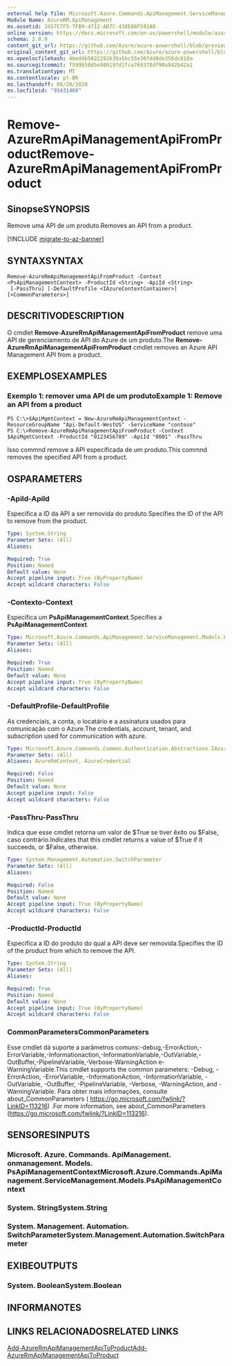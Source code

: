 ```yaml
---
external help file: Microsoft.Azure.Commands.ApiManagement.ServiceManagement.dll-Help.xml
Module Name: AzureRM.ApiManagement
ms.assetid: 2457C7F5-7FB9-4712-AD7C-438E88F591A8
online version: https://docs.microsoft.com/en-us/powershell/module/azurerm.apimanagement/remove-azurermapimanagementapifromproduct
schema: 2.0.0
content_git_url: https://github.com/Azure/azure-powershell/blob/preview/src/ResourceManager/ApiManagement/Commands.ApiManagement/help/Remove-AzureRmApiManagementApiFromProduct.md
original_content_git_url: https://github.com/Azure/azure-powershell/blob/preview/src/ResourceManager/ApiManagement/Commands.ApiManagement/help/Remove-AzureRmApiManagementApiFromProduct.md
ms.openlocfilehash: 4bed4b5022292639a5bc55e30fdd8de356dc818a
ms.sourcegitcommit: f599b50d5e980197d1fca769378df90a842b42a1
ms.translationtype: MT
ms.contentlocale: pt-BR
ms.lasthandoff: 08/20/2020
ms.locfileid: "93431460"
---
```

# <span data-ttu-id="1680a-101">Remove-AzureRmApiManagementApiFromProduct</span><span class="sxs-lookup"><span data-stu-id="1680a-101">Remove-AzureRmApiManagementApiFromProduct</span></span>

## <span data-ttu-id="1680a-102">Sinopse</span><span class="sxs-lookup"><span data-stu-id="1680a-102">SYNOPSIS</span></span>
<span data-ttu-id="1680a-103">Remove uma API de um produto.</span><span class="sxs-lookup"><span data-stu-id="1680a-103">Removes an API from a product.</span></span>

[!INCLUDE [migrate-to-az-banner](../../includes/migrate-to-az-banner.md)]

## <span data-ttu-id="1680a-104">SYNTAX</span><span class="sxs-lookup"><span data-stu-id="1680a-104">SYNTAX</span></span>

```
Remove-AzureRmApiManagementApiFromProduct -Context <PsApiManagementContext> -ProductId <String> -ApiId <String>
 [-PassThru] [-DefaultProfile <IAzureContextContainer>] [<CommonParameters>]
```

## <span data-ttu-id="1680a-105">DESCRITIVO</span><span class="sxs-lookup"><span data-stu-id="1680a-105">DESCRIPTION</span></span>
<span data-ttu-id="1680a-106">O cmdlet **Remove-AzureRmApiManagementApiFromProduct** remove uma API de gerenciamento de API do Azure de um produto.</span><span class="sxs-lookup"><span data-stu-id="1680a-106">The **Remove-AzureRmApiManagementApiFromProduct** cmdlet removes an Azure API Management API from a product.</span></span>

## <span data-ttu-id="1680a-107">EXEMPLOS</span><span class="sxs-lookup"><span data-stu-id="1680a-107">EXAMPLES</span></span>

### <span data-ttu-id="1680a-108">Exemplo 1: remover uma API de um produto</span><span class="sxs-lookup"><span data-stu-id="1680a-108">Example 1: Remove an API from a product</span></span>
```
PS C:\>$ApiMgmtContext = New-AzureRmApiManagementContext -ResourceGroupName "Api-Default-WestUS" -ServiceName "contoso"
PS C:\>Remove-AzureRmApiManagementApiFromProduct -Context $ApiMgmtContext -ProductId "0123456789" -ApiId "0001" -PassThru
```

<span data-ttu-id="1680a-109">Isso commnd remove a API especificada de um produto.</span><span class="sxs-lookup"><span data-stu-id="1680a-109">This commnd removes the specified API from a product.</span></span>

## <span data-ttu-id="1680a-110">OS</span><span class="sxs-lookup"><span data-stu-id="1680a-110">PARAMETERS</span></span>

### <span data-ttu-id="1680a-111">-ApiId</span><span class="sxs-lookup"><span data-stu-id="1680a-111">-ApiId</span></span>
<span data-ttu-id="1680a-112">Especifica a ID da API a ser removida do produto.</span><span class="sxs-lookup"><span data-stu-id="1680a-112">Specifies the ID of the API to remove from the product.</span></span>

```yaml
Type: System.String
Parameter Sets: (All)
Aliases:

Required: True
Position: Named
Default value: None
Accept pipeline input: True (ByPropertyName)
Accept wildcard characters: False
```

### <span data-ttu-id="1680a-113">-Contexto</span><span class="sxs-lookup"><span data-stu-id="1680a-113">-Context</span></span>
<span data-ttu-id="1680a-114">Especifica um **PsApiManagementContext**.</span><span class="sxs-lookup"><span data-stu-id="1680a-114">Specifies a **PsApiManagementContext**.</span></span>

```yaml
Type: Microsoft.Azure.Commands.ApiManagement.ServiceManagement.Models.PsApiManagementContext
Parameter Sets: (All)
Aliases:

Required: True
Position: Named
Default value: None
Accept pipeline input: True (ByPropertyName)
Accept wildcard characters: False
```

### <span data-ttu-id="1680a-115">-DefaultProfile</span><span class="sxs-lookup"><span data-stu-id="1680a-115">-DefaultProfile</span></span>
<span data-ttu-id="1680a-116">As credenciais, a conta, o locatário e a assinatura usados para comunicação com o Azure.</span><span class="sxs-lookup"><span data-stu-id="1680a-116">The credentials, account, tenant, and subscription used for communication with azure.</span></span>

```yaml
Type: Microsoft.Azure.Commands.Common.Authentication.Abstractions.IAzureContextContainer
Parameter Sets: (All)
Aliases: AzureRmContext, AzureCredential

Required: False
Position: Named
Default value: None
Accept pipeline input: False
Accept wildcard characters: False
```

### <span data-ttu-id="1680a-117">-PassThru</span><span class="sxs-lookup"><span data-stu-id="1680a-117">-PassThru</span></span>
<span data-ttu-id="1680a-118">Indica que esse cmdlet retorna um valor de $True se tiver êxito ou $False, caso contrário.</span><span class="sxs-lookup"><span data-stu-id="1680a-118">Indicates that this cmdlet returns a value of $True if it succeeds, or $False, otherwise.</span></span>

```yaml
Type: System.Management.Automation.SwitchParameter
Parameter Sets: (All)
Aliases:

Required: False
Position: Named
Default value: None
Accept pipeline input: True (ByPropertyName)
Accept wildcard characters: False
```

### <span data-ttu-id="1680a-119">-ProductId</span><span class="sxs-lookup"><span data-stu-id="1680a-119">-ProductId</span></span>
<span data-ttu-id="1680a-120">Especifica a ID do produto do qual a API deve ser removida.</span><span class="sxs-lookup"><span data-stu-id="1680a-120">Specifies the ID of the product from which to remove the API.</span></span>

```yaml
Type: System.String
Parameter Sets: (All)
Aliases:

Required: True
Position: Named
Default value: None
Accept pipeline input: True (ByPropertyName)
Accept wildcard characters: False
```

### <span data-ttu-id="1680a-121">CommonParameters</span><span class="sxs-lookup"><span data-stu-id="1680a-121">CommonParameters</span></span>
<span data-ttu-id="1680a-122">Esse cmdlet dá suporte a parâmetros comuns:-debug,-ErrorAction,-ErrorVariable,-Informationaction,-InformationVariable,-OutVariable,-OutBuffer,-PipelineVariable,-Verbose-WarningAction e-WarningVariable.</span><span class="sxs-lookup"><span data-stu-id="1680a-122">This cmdlet supports the common parameters: -Debug, -ErrorAction, -ErrorVariable, -InformationAction, -InformationVariable, -OutVariable, -OutBuffer, -PipelineVariable, -Verbose, -WarningAction, and -WarningVariable.</span></span> <span data-ttu-id="1680a-123">Para obter mais informações, consulte about_CommonParameters ( https://go.microsoft.com/fwlink/?LinkID=113216) .</span><span class="sxs-lookup"><span data-stu-id="1680a-123">For more information, see about_CommonParameters (https://go.microsoft.com/fwlink/?LinkID=113216).</span></span>

## <span data-ttu-id="1680a-124">SENSORES</span><span class="sxs-lookup"><span data-stu-id="1680a-124">INPUTS</span></span>

### <span data-ttu-id="1680a-125">Microsoft. Azure. Commands. ApiManagement. onmanagement. Models. PsApiManagementContext</span><span class="sxs-lookup"><span data-stu-id="1680a-125">Microsoft.Azure.Commands.ApiManagement.ServiceManagement.Models.PsApiManagementContext</span></span>

### <span data-ttu-id="1680a-126">System. String</span><span class="sxs-lookup"><span data-stu-id="1680a-126">System.String</span></span>

### <span data-ttu-id="1680a-127">System. Management. Automation. SwitchParameter</span><span class="sxs-lookup"><span data-stu-id="1680a-127">System.Management.Automation.SwitchParameter</span></span>

## <span data-ttu-id="1680a-128">EXIBE</span><span class="sxs-lookup"><span data-stu-id="1680a-128">OUTPUTS</span></span>

### <span data-ttu-id="1680a-129">System. Boolean</span><span class="sxs-lookup"><span data-stu-id="1680a-129">System.Boolean</span></span>

## <span data-ttu-id="1680a-130">INFORMA</span><span class="sxs-lookup"><span data-stu-id="1680a-130">NOTES</span></span>

## <span data-ttu-id="1680a-131">LINKS RELACIONADOS</span><span class="sxs-lookup"><span data-stu-id="1680a-131">RELATED LINKS</span></span>

[<span data-ttu-id="1680a-132">Add-AzureRmApiManagementApiToProduct</span><span class="sxs-lookup"><span data-stu-id="1680a-132">Add-AzureRmApiManagementApiToProduct</span></span>](./Add-AzureRmApiManagementApiToProduct.md)


